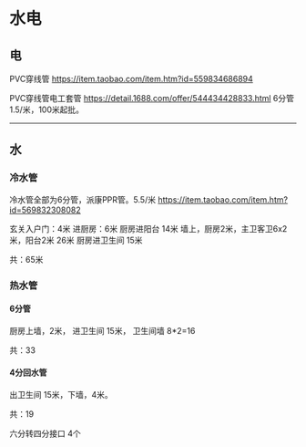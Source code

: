 # 水电

## 电
PVC穿线管 https://item.taobao.com/item.htm?id=559834686894


PVC穿线管电工套管 https://detail.1688.com/offer/544434428833.html
6分管 1.5/米，100米起批。

---

## 水

### 冷水管

冷水管全部为6分管，派康PPR管。5.5/米 https://item.taobao.com/item.htm?id=569832308082

玄关入户门：4米
进厨房：6米
厨房进阳台 14米
墙上，厨房2米，主卫客卫6x2米，阳台2米 26米
厨房进卫生间 15米

共：65米

### 热水管

#### 6分管

厨房上墙，2米，
进卫生间 15米，
卫生间墙 8*2=16

共：33

#### 4分回水管

出卫生间 15米，下墙，4米。

共：19

六分转四分接口 4个

